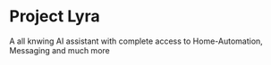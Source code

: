 # Project Lyra
 A all knwing AI assistant with complete access to Home-Automation, Messaging and much more
